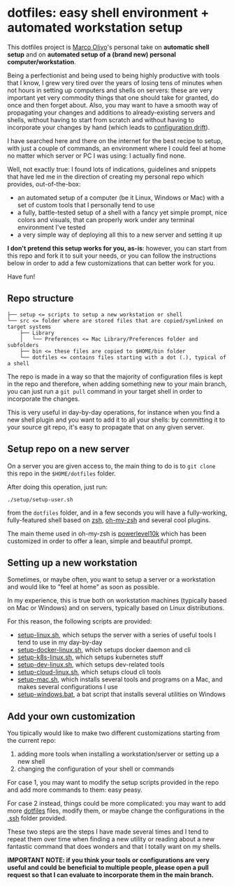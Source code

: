 # dotfiles: easy shell environment + automated workstation setup

This dotfiles project is [Marco Olivo](https://olivo.net/)'s personal take on **automatic shell setup** and on **automated setup of a (brand new) personal computer/workstation**.

Being a perfectionist and being used to being highly productive with tools that I know, I grew very tired over the years of losing tens of minutes when not hours in setting up computers and shells on servers: these are very important yet very commodity things that one should take for granted, do once and then forget about.
Also, you may want to have a smooth way of propagating your changes and additions to already-existing servers and shells, without having to start from scratch and without having to incorporate your changes by hand (which leads to [configuration drift](https://dzone.com/articles/configuration-drift)).

I have searched here and there on the internet for the best recipe to setup, with just a couple of commands, an environment where I could feel at home no matter which server or PC I was using: I actually find none.

Well, not exactly true: I found lots of indications, guidelines and snippets that have led me in the direction of creating my personal repo which provides, out-of-the-box:

* an automated setup of a computer (be it Linux, Windows or Mac) with a set of custom tools that I personally tend to use
* a fully, battle-tested setup of a shell with a fancy yet simple prompt, nice colors and visuals, that can properly work under any terminal environment I've tested
* a very simple way of deploying all this to a new server and setting it up

**I don't pretend this setup works for you, as-is**: however, you can start from this repo and fork it to suit your needs, or you can follow the instructions below in order to add a few customizations that can better work for you.

Have fun!

## Repo structure

```.
├── setup <= scripts to setup a new workstation or shell
└── src <= folder where are stored files that are copied/symlinked on target systems
    ├── Library
    │   └── Preferences <= Mac Library/Preferences folder and subfolders
    ├── bin <= these files are copied to $HOME/bin folder
    └── dotfiles <= contains files starting with a dot (.), typical of a shell
```

The repo is made in a way so that the majority of configuration files is kept in the repo and therefore, when adding something new to your main branch, you can just run a `git pull` command in your target shell in order to incorporate the changes.

This is very useful in day-by-day operations, for instance when you find a new shell plugin and you want to add it to all your shells: by committing it to your source git repo, it's easy to propagate that on any given server.

## Setup repo on a new server

On a server you are given access to, the main thing to do is to `git clone` this repo in the `$HOME/dotfiles` folder.

After doing this operation, just run:

`./setup/setup-user.sh`

from the `dotfiles` folder, and in a few seconds you will have a fully-working, fully-featured shell based on [zsh](https://www.zsh.org/), [oh-my-zsh](https://ohmyz.sh/) and several cool plugins.

The main theme used in oh-my-zsh is [powerlevel10k](https://github.com/romkatv/powerlevel10k) which has been customized in order to offer a lean, simple and beautiful prompt.

## Setting up a new workstation

Sometimes, or maybe often, you want to setup a server or a workstation and would like to "feel at home" as soon as possible.

In my experience, this is true both on workstation machines (typically based on Mac or Windows) and on servers, typically based on Linux distributions.

For this reason, the following scripts are provided:

* [setup-linux.sh](/setup/setup-linux.sh), which setups the server with a series of useful tools I tend to use in my day-by-day
* [setup-docker-linux.sh](/setup/setup-docker-linux.sh), which setups docker daemon and cli
* [setup-k8s-linux.sh](/setup/setup-docker-linux.sh), which setups kubernetes stuff
* [setup-dev-linux.sh](/setup/setup-dev-linux.sh), which setups dev-related tools
* [setup-cloud-linux.sh](/setup/setup-cloud-linux.sh), which setups cloud cli tools
* [setup-mac.sh](/setup/setup-mac.sh), which installs several tools and programs on a Mac, and makes several configurations I use
* [setup-windows.bat](/setup/setup-windows.bat), a bat script that installs several utilities on Windows

## Add your own customization

You tipically would like to make two different customizations starting from the current repo:

1) adding more tools when installing a workstation/server or setting up a new shell
2) changing the configuration of your shell or commands

For case 1, you may want to modify the setup scripts provided in the repo and add more commands to them: easy peasy.

For case 2 instead, things could be more complicated: you may want to add more [dotfiles](/src/dotfiles) files, modify them, or maybe change the configurations in the [.ssh](/src/.ssh) folder provided.

These two steps are the steps I have made several times and I tend to repeat them over time when finding a new utility or reading about a new fantastic command that does wonders and that I totally want on my shells.

**IMPORTANT NOTE: if you think your tools or configurations are very useful and could be beneficial to multiple people, please open a pull request so that I can evaluate to incorporate them in the main branch.**

